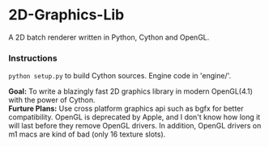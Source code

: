 # 2D-Graphics-Lib
A 2D batch renderer written in Python, Cython and OpenGL.

### Instructions
`python setup.py` to build Cython sources. Engine code in 'engine/'.

__Goal:__ To write a blazingly fast 2D graphics library in modern OpenGL(4.1) with the power of Cython.\
__Furture Plans:__ Use cross platform graphics api such as bgfx for better compatibility. OpenGL is deprecated by Apple, and I don't know how long it will last before they remove OpenGL drivers. In addition, OpenGL drivers on m1 macs are kind of bad (only 16 texture slots).
